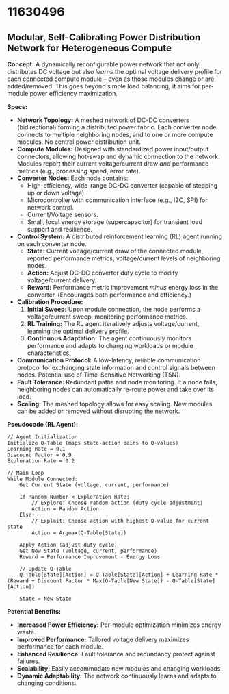 # 11630496

## Modular, Self-Calibrating Power Distribution Network for Heterogeneous Compute

**Concept:** A dynamically reconfigurable power network that not only distributes DC voltage but also *learns* the optimal voltage delivery profile for each connected compute module – even as those modules change or are added/removed. This goes beyond simple load balancing; it aims for per-module power efficiency maximization.

**Specs:**

*   **Network Topology:**  A meshed network of DC-DC converters (bidirectional) forming a distributed power fabric.  Each converter node connects to multiple neighboring nodes, and to one or more compute modules.  No central power distribution unit.
*   **Compute Modules:** Designed with standardized power input/output connectors, allowing hot-swap and dynamic connection to the network.  Modules report their current voltage/current draw *and* performance metrics (e.g., processing speed, error rate).
*   **Converter Nodes:**  Each node contains:
    *   High-efficiency, wide-range DC-DC converter (capable of stepping up or down voltage).
    *   Microcontroller with communication interface (e.g., I2C, SPI) for network control.
    *   Current/Voltage sensors.
    *   Small, local energy storage (supercapacitor) for transient load support and resilience.
*   **Control System:**  A distributed reinforcement learning (RL) agent running on each converter node.
    *   **State:** Current voltage/current draw of the connected module, reported performance metrics, voltage/current levels of neighboring nodes.
    *   **Action:** Adjust DC-DC converter duty cycle to modify voltage/current delivery.
    *   **Reward:** Performance metric improvement *minus* energy loss in the converter. (Encourages both performance and efficiency.)
*   **Calibration Procedure:**
    1.  **Initial Sweep:** Upon module connection, the node performs a voltage/current sweep, monitoring performance metrics.
    2.  **RL Training:** The RL agent iteratively adjusts voltage/current, learning the optimal delivery profile.
    3.  **Continuous Adaptation:**  The agent continuously monitors performance and adapts to changing workloads or module characteristics.
*   **Communication Protocol:** A low-latency, reliable communication protocol for exchanging state information and control signals between nodes. Potential use of Time-Sensitive Networking (TSN).
*   **Fault Tolerance:**  Redundant paths and node monitoring. If a node fails, neighboring nodes can automatically re-route power and take over its load.
*   **Scaling:**  The meshed topology allows for easy scaling.  New modules can be added or removed without disrupting the network.

**Pseudocode (RL Agent):**

```
// Agent Initialization
Initialize Q-Table (maps state-action pairs to Q-values)
Learning Rate = 0.1
Discount Factor = 0.9
Exploration Rate = 0.2

// Main Loop
While Module Connected:
    Get Current State (voltage, current, performance)
    
    If Random Number < Exploration Rate:
        // Explore: Choose random action (duty cycle adjustment)
        Action = Random Action
    Else:
        // Exploit: Choose action with highest Q-value for current state
        Action = Argmax(Q-Table[State])

    Apply Action (adjust duty cycle)
    Get New State (voltage, current, performance)
    Reward = Performance Improvement - Energy Loss

    // Update Q-Table
    Q-Table[State][Action] = Q-Table[State][Action] + Learning Rate * (Reward + Discount Factor * Max(Q-Table[New State]) - Q-Table[State][Action])

    State = New State
```

**Potential Benefits:**

*   **Increased Power Efficiency:** Per-module optimization minimizes energy waste.
*   **Improved Performance:** Tailored voltage delivery maximizes performance for each module.
*   **Enhanced Resilience:** Fault tolerance and redundancy protect against failures.
*   **Scalability:** Easily accommodate new modules and changing workloads.
*   **Dynamic Adaptability:** The network continuously learns and adapts to changing conditions.